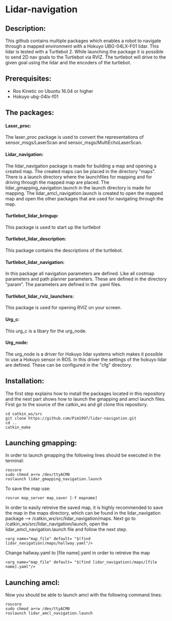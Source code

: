 # Lidar-navigation

## Description:
This github contains multiple packages which enables a robot to navigate through a mapped environment with a Hokuyo UBG-04LX-F01 lidar. This lidar is tested with a Turtlebot 2. While launching the package it is possible to send 2D nav goals to the Turtlebot via RVIZ. The turtlebot will drive to the given goal using the lidar and the encoders of the turtlebot.

## Prerequisites:
- Ros Kinetic on Ubuntu 16.04 or higher
- Hokuyo ubg-04lx-f01

## The packages:
#### Laser_proc:
The laser_proc package is used to convert the representations of sensor_msgs/LaserScan and sensor_msgs/MultiEchoLaserScan.
#### Lidar_navigation:
The lidar_navigation package is made for building a map and opening a created map. The created maps can be placed in the directory "maps". There is a launch directory where the launchfiles for mapping and for driving through the mapped map are placed. The lidar_gmapping_navigation.launch in the launch directory is made for mapping. The lidar_amcl_navigation.launch is created to open the mapped map and open the other packages that are used for navigating through the map.
#### Turtlebot_lidar_bringup:
This package is used to start up the turtlebot
#### Turtlebot_lidar_description:
This package contains the descriptions of the turtlebot.
#### Turtlebot_lidar_navigation:
In this package all navigation parameters are defined. Like all costmap parameters and path planner parameters. These are defined in the directory "param". The parameters are defined in the .yaml files.
#### Turtlebot_lidar_rviz_launchers:
This package is used for opening RVIZ on your screen.
#### Urg_c:
This urg_c is a libary for the urg_node.
#### Urg_node:
The urg_node is a driver for Hokuyo lidar systems which makes it possible to use a Hokuyo sensor in ROS. In this driver the settings of the hokuyo lidar are defined. These can be configured in the "cfg" directory. 

## Installation:
The first step explains how to install the packages located in this repository and the next part shows how to launch the gmapping and amcl launch files. First go to the source of the catkin_ws and git clone this repository.
```
cd catkin_ws/src
git clone https://github.com/Pim1997/lidar-navigation.git
cd ..
catkin_make
```
## Launching gmapping:
In order to launch gmapping the following lines should be executed in the terminal:
```
roscore
sudo chmod a+rw /dev/ttyACM0
roslaunch lidar_gmapping_navigation.launch
```

To save the map use:
```
rosrun map_server map_saver [-f mapname]
```
In order to easily retreive the saved map, it is highly recommended to save the map in the maps directory, which can be found in the lidar_navigation package --> /catkin_ws/src/lidar_navigation/maps. Next go to /catkin_ws/src/lidar_navigation/launch, open the lidar_amcl_navigation.launch file and follow the next step.
```
<arg name="map_file" default= "$(find lidar_navigation)/maps/hallway.yaml"/>
```
Change hallway.yaml to [file name].yaml in order to retreive the map
```
<arg name="map_file" default= "$(find lidar_navigation)/maps/[file name].yaml"/>
```
## Launching amcl:
Now you should be able to launch amcl with the following command lines:

```
roscore
sudo chmod a+rw /dev/ttyACM0
roslaunch lidar_amcl_navigation.launch
```
